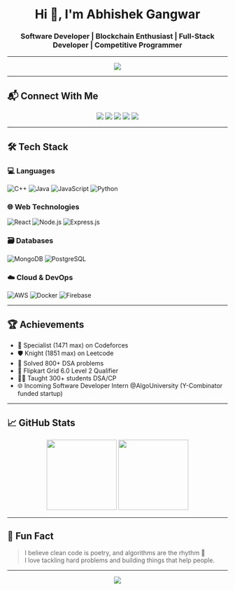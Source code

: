 <h1 align="center">Hi 👋, I'm Abhishek Gangwar</h1>
<h3 align="center">Software Developer | Blockchain Enthusiast | Full-Stack Developer | Competitive Programmer</h3>

---

<p align="center">
  <img src="https://readme-typing-svg.herokuapp.com/?lines=Passionate+Developer;Problem+Solver;CSE+Undergrad+@IIIT+Gwalior;Always+Learning+Something+New&center=true&width=500&height=45">
</p>

---

## 📬 Connect With Me

<p align="center">
  <a href="mailto:abhishek.gangwar.04.001@gmail.com"><img src="https://img.shields.io/badge/Email-D14836?style=for-the-badge&logo=gmail&logoColor=white" /></a>
  <a href="https://www.linkedin.com/in/abhishek-gangwar-a67137168/"><img src="https://img.shields.io/badge/LinkedIn-0077B5?style=for-the-badge&logo=linkedin&logoColor=white" /></a>
  <a href="https://github.com/Khiladi124"><img src="https://img.shields.io/badge/GitHub-100000?style=for-the-badge&logo=github&logoColor=white" /></a>
  <a href="https://codeforces.com/profile/A_bhishek_04_001"><img src="https://img.shields.io/badge/Codeforces-1f8acb?style=for-the-badge&logo=codeforces&logoColor=white" /></a>
  <a href="https://leetcode.com/u/abhi_gang/"><img src="https://img.shields.io/badge/LeetCode-FFA116?style=for-the-badge&logo=leetcode&logoColor=black" /></a>
</p>

---

## 🛠️ Tech Stack

### 💻 Languages
![C++](https://img.shields.io/badge/C++-00599C?style=for-the-badge&logo=cplusplus&logoColor=white)
![Java](https://img.shields.io/badge/Java-ED8B00?style=for-the-badge&logo=java&logoColor=white)
![JavaScript](https://img.shields.io/badge/JavaScript-323330?style=for-the-badge&logo=javascript)
![Python](https://img.shields.io/badge/Python-14354C?style=for-the-badge&logo=python&logoColor=white)

### 🌐 Web Technologies
![React](https://img.shields.io/badge/React-20232A?style=for-the-badge&logo=react&logoColor=61DAFB)
![Node.js](https://img.shields.io/badge/Node.js-339933?style=for-the-badge&logo=nodedotjs)
![Express.js](https://img.shields.io/badge/Express.js-000000?style=for-the-badge&logo=express)

### 🗃️ Databases
![MongoDB](https://img.shields.io/badge/MongoDB-4EA94B?style=for-the-badge&logo=mongodb&logoColor=white)
![PostgreSQL](https://img.shields.io/badge/PostgreSQL-316192?style=for-the-badge&logo=postgresql&logoColor=white)

### ☁️ Cloud & DevOps
![AWS](https://img.shields.io/badge/AWS-232F3E?style=for-the-badge&logo=amazonaws)
![Docker](https://img.shields.io/badge/Docker-2496ED?style=for-the-badge&logo=docker&logoColor=white)
![Firebase](https://img.shields.io/badge/Firebase-FFCA28?style=for-the-badge&logo=firebase&logoColor=black)

---

## 🏆 Achievements

- 🥈 Specialist (1471 max) on Codeforces  
- 🛡️ Knight (1851 max) on Leetcode  
- 🧠 Solved 800+ DSA problems  
- 🚀 Flipkart Grid 6.0 Level 2 Qualifier  
- 👨‍🏫 Taught 300+ students DSA/CP  
- 🌐 Incoming Software Developer Intern @AlgoUniversity (Y-Combinator funded startup)

---

## 📈 GitHub Stats

<p align="center">
  <img src="https://github-readme-stats.vercel.app/api?username=Khiladi124&show_icons=true&theme=radical" height="160"/>
  <img src="https://github-readme-stats.vercel.app/api/top-langs/?username=Khiladi124&layout=compact&theme=radical" height="160"/>
</p>

---

## 🧠 Fun Fact

> I believe clean code is poetry, and algorithms are the rhythm 🎵  
> I love tackling hard problems and building things that help people.

---

<p align="center">
  <img src="https://quotes-github-readme.vercel.app/api?type=horizontal&theme=radical" />
</p>

